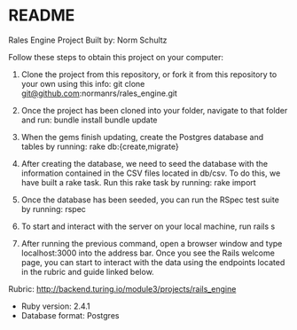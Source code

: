 # README

Rales Engine Project
Built by: Norm Schultz

Follow these steps to obtain this project on your computer:

1. Clone the project from this repository, or fork it from this repository to your own using this info:
   git clone
   git@github.com:normanrs/rales_engine.git

2. Once the project has been cloned into your folder, navigate to that folder and run:
   bundle install
   bundle update
3. When the gems finish updating, create the Postgres database and tables by running:
   rake db:{create,migrate}
4. After creating the database, we need to seed the database with the information contained in the CSV files located in db/csv. To do this, we have built a rake task. Run this rake task by running:
   rake import
5. Once the database has been seeded, you can run the RSpec test suite by running:
   rspec
6. To start and interact with the server on your local machine, run
   rails s
7. After running the previous command, open a browser window and type localhost:3000 into the address bar. Once you see the Rails welcome page, you can start to interact with the data using the endpoints located in the rubric and guide linked below.


Rubric: http://backend.turing.io/module3/projects/rails_engine

* Ruby version: 2.4.1
* Database format: Postgres
